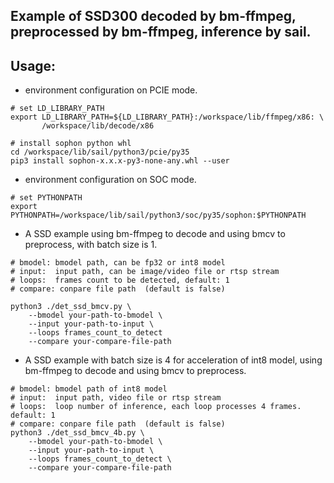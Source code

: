 ## Example of SSD300 decoded by bm-ffmpeg, preprocessed by bm-ffmpeg, inference by sail.

## Usage:

* environment configuration on PCIE mode.

```shell
# set LD_LIBRARY_PATH
export LD_LIBRARY_PATH=${LD_LIBRARY_PATH}:/workspace/lib/ffmpeg/x86: \
       /workspace/lib/decode/x86

# install sophon python whl
cd /workspace/lib/sail/python3/pcie/py35
pip3 install sophon-x.x.x-py3-none-any.whl --user
```

* environment configuration on SOC mode.

```shell
# set PYTHONPATH
export PYTHONPATH=/workspace/lib/sail/python3/soc/py35/sophon:$PYTHONPATH
```

* A SSD example using bm-ffmpeg to decode and using bmcv to preprocess, with batch size is 1.

```shell
# bmodel: bmodel path, can be fp32 or int8 model
# input:  input path, can be image/video file or rtsp stream
# loops:  frames count to be detected, default: 1
# compare: conpare file path  (default is false)     

python3 ./det_ssd_bmcv.py \
    --bmodel your-path-to-bmodel \
    --input your-path-to-input \
    --loops frames_count_to_detect
    --compare your-compare-file-path 
```

* A SSD example with batch size is 4 for acceleration of int8 model, using bm-ffmpeg to decode and using bmcv to preprocess.

```shell
# bmodel: bmodel path of int8 model
# input:  input path, video file or rtsp stream
# loops:  loop number of inference, each loop processes 4 frames. default: 1
# compare: conpare file path  (default is false)     
python3 ./det_ssd_bmcv_4b.py \
    --bmodel your-path-to-bmodel \
    --input your-path-to-input \
    --loops frames_count_to_detect \
    --compare your-compare-file-path 